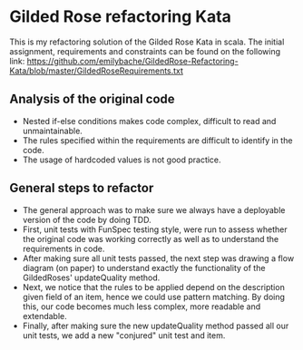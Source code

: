 # Gilded Rose refactoring Kata #

This is my refactoring solution of the Gilded Rose Kata in scala.
The initial assignment, requirements and constraints can be found on the following link: https://github.com/emilybache/GildedRose-Refactoring-Kata/blob/master/GildedRoseRequirements.txt

## Analysis of the original code
- Nested if-else conditions makes code complex, difficult to read and unmaintainable.
- The rules specified within the requirements are difficult to identify in the code.
- The usage of hardcoded values is not good practice.


## General steps to refactor
- The general approach was to make sure we always have a deployable version of the code by doing TDD.
- First, unit tests with FunSpec testing style, were run to assess whether the original code was working correctly as well as to understand the requirements in code.
- After making sure all unit tests passed, the next step was drawing a flow diagram (on paper) to understand exactly the functionality of the GildedRoses' updateQuality method.
- Next, we notice that the rules to be applied depend on the description given field of an item, hence we could use pattern matching. By doing this, our code becomes much less complex, more readable and extendable.
- Finally, after making sure the new updateQuality method passed all our unit tests,  we add a new "conjured" unit test and item.